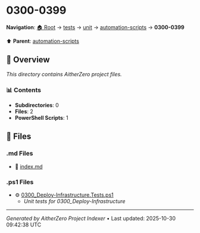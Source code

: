 # 0300-0399

**Navigation**: [🏠 Root](../../../../index.md) → [tests](../../../index.md) → [unit](../../index.md) → [automation-scripts](../index.md) → **0300-0399**

⬆️ **Parent**: [automation-scripts](../index.md)

## 📖 Overview

*This directory contains AitherZero project files.*

### 📊 Contents

- **Subdirectories**: 0
- **Files**: 2
- **PowerShell Scripts**: 1

## 📄 Files

### .md Files

- 📝 [index.md](./index.md)

### .ps1 Files

- ⚙️ [0300_Deploy-Infrastructure.Tests.ps1](./0300_Deploy-Infrastructure.Tests.ps1)
  - *Unit tests for 0300_Deploy-Infrastructure*

---

*Generated by AitherZero Project Indexer* • Last updated: 2025-10-30 09:42:38 UTC

